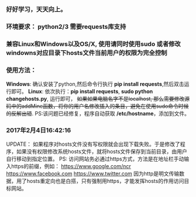 ### 好好学习，天天向上。

### 环境要求： python2/3 需要requests库支持

### 兼容Linux和Windows以及OS/X, 使用请同时使用sudo 或者修改windowns对应目录下hosts文件当前用户的权限为完全控制
### 使用方法：
**Windows**: 确认安装了python,然后命令行执行 **pip install requests**,然后双击运行即可。
**Linux**: 依次执行：**pip install requests**, **sudo python changehosts.py**, 运行即可， ~~如果如果电脑名字不是localhost, 那么需要修改源码中的addMine函数，将你的用户名修改插入的条目，避免在使用sudo命令时候的反解出错~~. PS:该问题已经修复，程序自动获取 **/etc/hostname**，添加到文件。

###  2017年2月4日16:42:16
UPDATE：
如果程序对hosts文件没有写权限就会出现下载失败。于是修改了程序，如果没有权限修改系统hosts文件，就将hosts文件保存到当前目录，由用户自行移动到指定位置。
PS:
访问网站务必通过https方式，方法是在地址栏手动输入https的前缀，例如： https://www.google.com/ncr   https://www.facebook.com    https://www.twitter.com
因为http是明文传输数据，用了hosts重定向也是白搭，只有强制用https，才能发挥hosts的作用访问目标网站。
